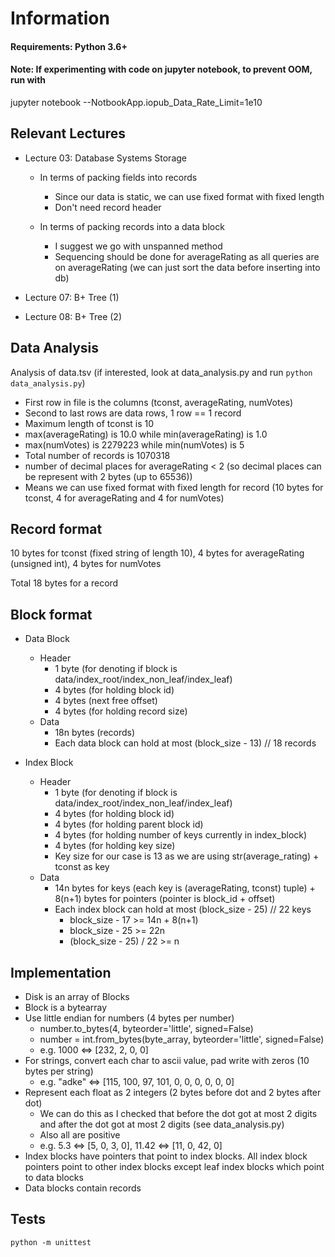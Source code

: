 # Information

#### Requirements: Python 3.6+

#### Note: If experimenting with code on jupyter notebook, to prevent OOM, run with

jupyter notebook --NotbookApp.iopub_Data_Rate_Limit=1e10

## Relevant Lectures

- Lecture 03: Database Systems Storage

  - In terms of packing fields into records

    - Since our data is static, we can use fixed format with fixed length
    - Don't need record header

  - In terms of packing records into a data block

    - I suggest we go with unspanned method
    - Sequencing should be done for averageRating as all queries are on averageRating (we can just sort the data before inserting into db)

- Lecture 07: B+ Tree (1)

- Lecture 08: B+ Tree (2)

## Data Analysis

Analysis of data.tsv (if interested, look at data_analysis.py and run `python data_analysis.py`)

- First row in file is the columns (tconst, averageRating, numVotes)
- Second to last rows are data rows, 1 row == 1 record
- Maximum length of tconst is 10
- max(averageRating) is 10.0 while min(averageRating) is 1.0
- max(numVotes) is 2279223 while min(numVotes) is 5
- Total number of records is 1070318
- number of decimal places for averageRating < 2 (so decimal places can be represent with 2 bytes (up to 65536))
- Means we can use fixed format with fixed length for record (10 bytes for tconst, 4 for averageRating and 4 for numVotes)

## Record format

10 bytes for tconst (fixed string of length 10), 4 bytes for averageRating (unsigned int), 4 bytes for numVotes

Total 18 bytes for a record

## Block format

- Data Block

  - Header
    - 1 byte (for denoting if block is data/index_root/index_non_leaf/index_leaf)
    - 4 bytes (for holding block id)
    - 4 bytes (next free offset)
    - 4 bytes (for holding record size)
  - Data
    - 18n bytes (records)
    - Each data block can hold at most (block_size - 13) // 18 records

- Index Block

  - Header
    - 1 byte (for denoting if block is data/index_root/index_non_leaf/index_leaf)
    - 4 bytes (for holding block id)
    - 4 bytes (for holding parent block id)
    - 4 bytes (for holding number of keys currently in index_block)
    - 4 bytes (for holding key size)
    - Key size for our case is 13 as we are using str(average_rating) + tconst as key
  - Data
    - 14n bytes for keys (each key is (averageRating, tconst) tuple) + 8(n+1) bytes for pointers (pointer is block_id + offset)
    - Each index block can hold at most (block_size - 25) // 22 keys
      - block_size - 17 >= 14n + 8(n+1)
      - block_size - 25 >= 22n
      - (block_size - 25) / 22 >= n

## Implementation

- Disk is an array of Blocks
- Block is a bytearray
- Use little endian for numbers (4 bytes per number)
  - number.to_bytes(4, byteorder='little', signed=False)
  - number = int.from_bytes(byte_array, byteorder='little', signed=False)
  - e.g. 1000 <=> [232, 2, 0, 0]
- For strings, convert each char to ascii value, pad write with zeros (10 bytes per string)
  - e.g. "adke" <=> [115, 100, 97, 101, 0, 0, 0, 0, 0, 0]
- Represent each float as 2 integers (2 bytes before dot and 2 bytes after dot)
  - We can do this as I checked that before the dot got at most 2 digits and after the dot got at most 2 digits (see data_analysis.py)
  - Also all are positive
  - e.g. 5.3 <=> [5, 0, 3, 0], 11.42 <=> [11, 0, 42, 0]
- Index blocks have pointers that point to index blocks. All index block pointers point to other index blocks except leaf index blocks which point to data blocks
- Data blocks contain records

## Tests

`python -m unittest`
